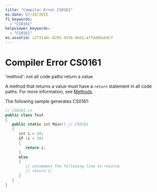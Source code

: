 ```yaml
---
title: "Compiler Error CS0161"
ms.date: 07/20/2015
f1_keywords: 
  - "CS0161"
helpviewer_keywords: 
  - "CS0161"
ms.assetid: c2731a6c-0285-4558-9e62-a7fd480ab0cf
---
```

# Compiler Error CS0161
'method': not all code paths return a value  
  
 A method that returns a value must have a `return` statement in all code paths. For more information, see [Methods](../../csharp/programming-guide/classes-and-structs/methods.md).  
  
 The following sample generates CS0161:  
  
```csharp  
// CS0161.cs  
public class Test  
{  
   public static int Main() // CS0161  
   {  
      int i = 10;  
      if (i < 10)  
      {  
         return i;  
      }  
      else  
      {  
         // uncomment the following line to resolve  
         // return 1;  
      }  
   }  
}  
```
